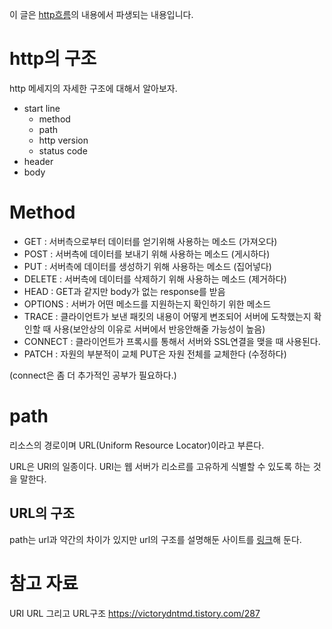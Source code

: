 이 글은 [http흐름](./http흐름.md)의 내용에서 파생되는 내용입니다.

# http의 구조
http 메세지의 자세한 구조에 대해서 알아보자.

- start line
    - method
    - path
    - http version
    - status code
- header
- body

# Method
- GET : 서버측으로부터 데이터를 얻기위해 사용하는 메소드 (가져오다)
- POST : 서버측에 데이터를 보내기 위해 사용하는 메소드 (게시하다)
- PUT : 서버측에 데이터를 생성하기 위해 사용하는 메소드 (집어넣다)
- DELETE : 서버측에 데이터를 삭제하기 위해 사용하는 메소드 (제거하다)
- HEAD : GET과 같지만 body가 없는 response를 받음
- OPTIONS : 서버가 어떤 메소드를 지원하는지 확인하기 위한 메소드
- TRACE : 클라이언트가 보낸 패킷의 내용이 어떻게 변조되어 서버에 도착했는지 확인할 때 사용(보안상의 이유로 서버에서 반응안해줄 가능성이 높음)
- CONNECT : 클라이언트가 프록시를 통해서 서버와 SSL연결을 맺을 때 사용된다.
- PATCH : 자원의 부분적이 교체 PUT은 자원 전체를 교체한다 (수정하다)

(connect은 좀 더 추가적인 공부가 필요하다.)

# path
리소스의 경로이며 URL(Uniform Resource Locator)이라고 부른다.

URL은 URI의 일종이다. URI는 웹 서버가 리소르를 고유하게 식별할 수 있도록 하는 것을 말한다.

## URL의 구조
path는 url과 약간의 차이가 있지만 url의 구조를 설명해둔 사이트를 [링크](https://victorydntmd.tistory.com/287)해 둔다.

# 참고 자료
URI URL 그리고 URL구조
https://victorydntmd.tistory.com/287